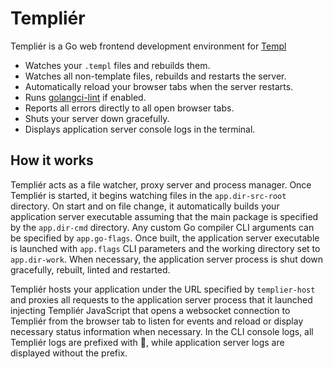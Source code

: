 # Templiér

Templiér is a Go web frontend development environment for
[Templ](https://github.com/a-h/templ)

- Watches your `.templ` files and rebuilds them.
- Watches all non-template files, rebuilds and restarts the server.
- Automatically reload your browser tabs when the server restarts.
- Runs [golangci-lint](https://golangci-lint.run/) if enabled.
- Reports all errors directly to all open browser tabs.
- Shuts your server down gracefully.
- Displays application server console logs in the terminal.

## How it works

Templiér acts as a file watcher, proxy server and process manager.
Once Templiér is started, it begins watching files in the `app.dir-src-root` directory.
On start and on file change, it automatically builds your application server executable
assuming that the main package is specified by the `app.dir-cmd` directory. Any custom
Go compiler CLI arguments can be specified by `app.go-flags`. Once built,
the application server executable is launched with `app.flags` CLI parameters and
the working directory set to `app.dir-work`. When necessary, the application server
process is shut down gracefully, rebuilt, linted and restarted.

Templiér hosts your application under the URL specified by `templier-host` and proxies
all requests to the application server process that it launched injecting Templiér
JavaScript that opens a websocket connection to Templiér from the browser tab to listen
for events and reload or display necessary status information when necessary.
In the CLI console logs, all Templiér logs are prefixed with 🤖,
while application server logs are displayed without the prefix.
